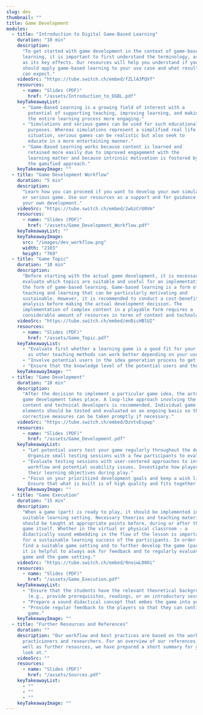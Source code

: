 ```yaml
---
slug: dev
thumbnail: ""
title: Game Development
modules:
  - title: "Introduction to Digital Game-Based Learning"
    duration: "10 min"
    description:
      "To get started with game development in the context of game-based
      learning, it is important to first understand the terminology, as well
      as its key effects. Our resources will help you understand if you
      should apply game-based learning to your use case and what results you
      can expect."
    videoSrc: "https://tube.switch.ch/embed/fZLlA3PQVf"
    resources:
      - name: "Slides (PDF)"
        href: "/assets/Introduction_to_DGBL.pdf"
    keyTakeawayList:
      - "Game-Based Learning is a growing field of interest with a
        potential of supporting teaching, improving learning, and making
        the entire learning process more engaging."
      - "Simulations and serious games can be used for such educational
        purposes. Whereas simulations represent a simplified real life
        situation, serious games can be realistic but also seek to
        educate in a more entertaining manner."
      - "Game-Based Learning works because content is learned and
        retained more easily due to improved engagement with the
        learning matter and because intrinsic motivation is fostered by
        the gamified approach."
    keyTakeawayImage: ""
  - title: "Game Development Workflow"
    duration: "5 min"
    description:
      "Learn how you can proceed if you want to develop your own simulation
      or serious game. Use our resources as a support and for guidance in
      your own development."
    videoSrc: "https://tube.switch.ch/embed/2wGzCrU0Vm"
    resources:
      - name: "Slides (PDF)"
        href: "/assets/Game_Development_Workflow.pdf"
    keyTakeawayList: ""
    keyTakeawayImage:
      src: "/images/dev_workflow.png"
      width: "2103"
      height: "769"
  - title: "Game Topic"
    duration: "10 min"
    description:
      "Before starting with the actual game development, it is necessary to
      evaluate which topics are suitable and useful for an implementation in
      the form of game-based learning. Game-based learning is a form of
      teaching and learning that can be particularly motivating and
      sustainable. However, it is recommended to conduct a cost-benefit
      analysis before making the actual development decision. The
      implementation of complex content in a playable form requires a
      considerable amount of resources in terms of content and technology."
    videoSrc: "https://tube.switch.ch/embed/mnDicHBlUI"
    resources:
      - name: "Slides (PDF)"
        href: "/assets/Game_Topic.pdf"
    keyTakeawayList:
      - "Evaluate first whether a learning game is a good fit for your problem,
        as other teaching methods can work better depending on your use case."
      - "Involve potential users in the idea generation process to get a broader perspective."
      - "Ensure that the knowledge level of the potential users and the learning goals of your game match well."
    keyTakeawayImage: ""
  - title: "Game Development"
    duration: "10 min"
    description:
      "After the decision to implement a particular game idea, the actual
      game development takes place. A loop-like approach involving the
      content and technical developers is recommended. Individual game
      elements should be tested and evaluated on an ongoing basis so that
      corrective measures can be taken promptly if necessary."
    videoSrc: "https://tube.switch.ch/embed/DzvtvEspwp"
    resources:
      - name: "Slides (PDF)"
        href: "/assets/Game_Development.pdf"
    keyTakeawayList:
      - "Let potential users test your game regularly throughout the development process.
        Organize small testing sessions with a few participants to evaluate interactions."
      - "Evaluate testing sessions with user-centered approaches to investigate the player
        workflow and potential usability issues. Investigate how players approach and reach
        their learning objectives during play."
      - "Focus on your prioritized development goals and keep a wish list for further development.
        Ensure that what is built is of high quality and fits together well."
    keyTakeawayImage: ""
  - title: "Game Execution"
    duration: "15 min"
    description:
      "When a game (part) is ready to play, it should be implemented in a
      suitable learning setting. Necessary theories and teaching materials
      should be taught at appropriate points before, during or after the
      game itself. Whether in the virtual or physical classroom - a
      didactically sound embedding in the flow of the lesson is important
      for a sustainable learning success of the participants. In order to
      find a suitable game setting and to further develop the game (part),
      it is helpful to always ask for feedback and to regularly evaluate the
      game and the game setting."
    videoSrc: "https://tube.switch.ch/embed/9noiwL00Oi"
    resources:
      - name: "Slides (PDF)"
        href: "/assets/Game_Execution.pdf"
    keyTakeawayList:
      - "Ensure that the students have the relevant theoretical background before they play the game
        (e.g., provide prerequisites, readings, or an introductory session)."
      - "Prepare a sound didactical concept that embes the game into your course or similar setting."
      - "Provide regular feedback to the players so that they can continuously improve their knowledge throughout the
        game."
    keyTakeawayImage: ""
  - title: "Further Resources and References"
    duration: ""
    description: "Our workflow and best practices are based on the works of many
      practicioners and researchers. For an overview of our references, as
      well as further resources, we have prepared a short summary for you to
      look at."
    videoSrc: ""
    resources:
      - name: "Slides (PDF)"
        href: "/assets/Sources.pdf"
    keyTakeawayList:
      - ""
      - ""
      - ""
    keyTakeawayImage: ""
---
```

